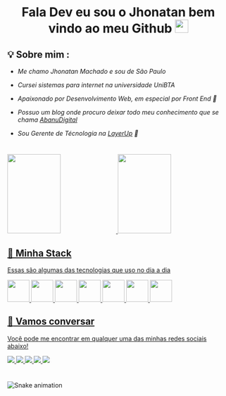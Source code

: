 <h1 align="center" >Fala Dev eu sou o Jhonatan bem vindo ao meu Github  <img src="https://media.giphy.com/media/hvRJCLFzcasrR4ia7z/giphy.gif" width="30px"></h1>

## 💡 Sobre mim :
 - *Me chamo Jhonatan Machado e sou de São Paulo* 

 - *Cursei sistemas para internet na universidade UniBTA* 
 
 - *Apaixonado por Desenvolvimento Web, em especial por Front End 💙* 
 
 - *Possuo um blog onde procuro deixar todo meu conhecimento que se chama [AbanuDigital](https://abanudigital.com.br/)*
 
 - *Sou Gerente de Técnologia na [LayerUp](https://www.layerup.com.br/) 🚀*
 
 #
 
 <div>
  <a href="https://github.com/jhonatanMP">
  <img height="180em" width="49%" src="https://github-readme-stats.vercel.app/api?username=jhonatanMP&show_icons=true&theme=tokyonight&include_all_commits=true&count_private=true"/>
  <img height="180em" width="49%" src="https://github-readme-stats.vercel.app/api/top-langs/?username=jhonatanMP&layout=compact&langs_count=7&theme=tokyonight"/>
</div>
 
 ## 🔮 Minha Stack
 Essas são algumas das tecnologias que uso no dia a dia

<div>
 <img src="https://cdn.jsdelivr.net/gh/devicons/devicon/icons/javascript/javascript-plain.svg" width="50"/> 
 <img src="https://cdn.jsdelivr.net/gh/devicons/devicon/icons/html5/html5-original.svg" width="50"/>
 <img src="https://cdn.jsdelivr.net/gh/devicons/devicon/icons/css3/css3-original.svg" width="50"/>
 <img src="https://cdn.jsdelivr.net/gh/devicons/devicon/icons/laravel/laravel-plain.svg" width="50"/>
  <img src="https://cdn.jsdelivr.net/gh/devicons/devicon/icons/react/react-original.svg" width="50"/>
 <img src="https://cdn.jsdelivr.net/gh/devicons/devicon/icons/wordpress/wordpress-original.svg"  width="50"/>
 <img src="https://cdn.jsdelivr.net/gh/devicons/devicon/icons/php/php-plain.svg" width="50"/>          
</div>

## :speech_balloon: Vamos conversar  

Você pode me encontrar em qualquer uma das minhas redes sociais abaixo! 

<div>
<a href="https://github.com/jhonatanMP">
  <img src="https://img.shields.io/badge/-Github-%23333?style=for-the-badge&logo=github&logoColor=white" target="_blank">
</a>  
<a href="https://www.instagram.com/jhowwmac/" target="_blank">
  <img src="https://img.shields.io/badge/-Instagram-%23E4405F?style=for-the-badge&logo=instagram&logoColor=white" target="_blank">
</a>
<a href="https://abanudigital.com.br/" target="_blank">
    <img src="https://img.shields.io/badge/Website-7289DA?style=for-the-badge&logo=googlechrome&logoColor=white" target="_blank">
</a>
<a href="mailto:jhonatanmachado8@gmail.com">
  <img src="https://img.shields.io/badge/-Gmail-ff9800?style=for-the-badge&logo=gmail&logoColor=white" target="_blank">
</a>  
<a href="https://www.linkedin.com/in/jhonatan-machado-6a215b95/" target="_blank">
  <img src="https://img.shields.io/badge/-LinkedIn-%230077B5?style=for-the-badge&logo=linkedin&logoColor=white" target="_blank">
</a>
</div>
 
#

![Snake animation](https://github.com/jhonatanMP/rafaballerini/blob/output/github-contribution-grid-snake.svg)
